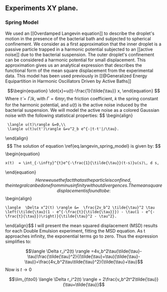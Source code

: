 	


## Experiments XY plane. 

### Spring Model
We used an [[Overdamped Langevin equation]] to describe the droplet's motion in the presence of the bacterial bath and subjected to spherical confinement. We consider as a first approximation that the inner droplet is a passive particle trapped in a harmonic potential subjected to an [[active noise]] due to the bacterial suspension. The outer droplet's confinement can be considered a harmonic potential for small displacement. This approximation gives us an analytical expression that describes the functional form of the mean square displacement from the experimental data. This model has been used previously in  [[@Generalized Energy Equipartition in Harmonic Oscillators Driven by Active Baths]]

$$\begin{equation}
	\dot{x}=u(t)-\frac{1}{\tilde{\tau}} x,
\end{equation} $$
Where $\tilde{\tau}=\Gamma/k$, with $\Gamma=6\pi\eta r_i$ the friction coefficient, $k$ the spring constant for the harmonic potential, and $u(t)$ is the active noise induced by the bacterial suspension. We will model the active noise as a colored Gaussian noise with the following statistical properties:
$$ \begin{align}

     \langle u(t)\rangle &=0,\\
     \langle u(t)u(t')\rangle &=v^2_b e^{-|t-t'|/\tau}.
 \end{align}$$
The solution of equation \ref{eq.langevin_spring_model} is given by:
$$\begin{equation}

	x(t)  = \int_{-\infty}^{t}e^{-\frac{1}{\tilde{\tau}}(t-s)}u(s)\, d s,
\end{equation}$$
Here we use the fact that as the particle is confined, the integral can be done from minus infinity without divergences. The mean square displacement is found to be:
$$\begin{align}

    \langle  \Delta x^2(t) \rangle &=  \frac{2v_b^2 \tilde{\tau}^2 \tau \left(\tilde{\tau}(1 - e^{-\frac{t}{\tilde{\tau}}}) - \tau(1 - e^{-\frac{t}{\tau}})\right)}{\tilde{\tau}^2 - \tau^2}.
\end{align}$$
I will present the mean squared displacement (MSD) results for each Double Emulsion experiment, fitting the MSD equation.
As t approaches infinity, the exponential terms go to zero. Thus the expression simplifies to:

$$\langle  \Delta r_i^2(t) \rangle =4v_b^2\tau(\tilde{\tau}-\tau)\frac{\tilde{\tau}^2}{(\tilde{\tau}+\tau)(\tilde{\tau}-\tau)}=\frac{4v_b^2\tau\tilde{\tau}^2}{\tilde{\tau}+\tau}$$
Now is $t\to 0$

$$\lim_{t\to0} \langle  \Delta r_i^2(t) \rangle =  2\frac{v_b^2t^2\tilde{\tau}}{\tau+\tilde{\tau}}$$

